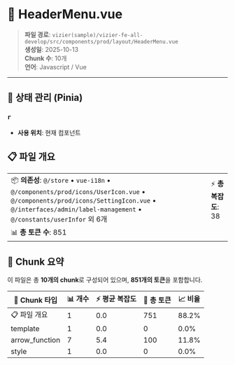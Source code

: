 # 📄 HeaderMenu.vue

> **파일 경로**: `vizier(sample)/vizier-fe-all-develop/src/components/prod/layout/HeaderMenu.vue`  
> **생성일**: 2025-10-13  
> **Chunk 수**: 10개  
> **언어**: Javascript / Vue
---


## 🏪 상태 관리 (Pinia)

### `r`
- **사용 위치**: 현재 컴포넌트




## 📋 파일 개요

| | |
|--|--|
| 📦 **의존성**: `@/store` • `vue-i18n` • `@/components/prod/icons/UserIcon.vue` • `@/components/prod/icons/SettingIcon.vue` • `@/interfaces/admin/label-management` • `@/constants/userInfor` 외 6개 | ⚡ **총 복잡도**: 38 |
| 📊 **총 토큰 수**: 851 |  |






## 🧩 Chunk 요약

이 파일은 총 **10개의 chunk**로 구성되어 있으며, **851개의 토큰**을 포함합니다.

| 🧩 Chunk 타입 | 📊 개수 | ⚡ 평균 복잡도 | 📝 총 토큰 | 📈 비율 |
|---------------|--------|-------------|----------|--------|
| 📋 파일 개요 | 1 | 0.0 | 751 | 88.2% |
| template | 1 | 0.0 | 0 | 0.0% |
| arrow_function | 7 | 5.4 | 100 | 11.8% |
| style | 1 | 0.0 | 0 | 0.0% |

